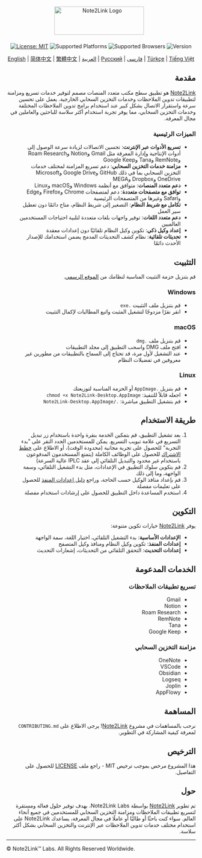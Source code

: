 <div align="center">

<div style="display: flex; justify-content: center; align-items: center; margin-top: 20px; margin-bottom: 10px;">
    <div style="padding: 0.5rem; display: inline-flex; align-items: center;">
        <img src="https://cdn.jsdelivr.net/gh/Note2Link/Note2Link@main/assets/images/logo_gray.png" width="238" height="75" style="margin-right: 10px;" alt="Note2Link Logo">
    </div>
</div>

<p>
    <a href="https://opensource.org/licenses/MIT"><img src="https://img.shields.io/badge/License-MIT-red.svg" alt="License: MIT"></a>
    <img src="https://img.shields.io/badge/Platform-Windows%20|%20macOS%20|%20Linux-blue?style=flat-square" alt="Supported Platforms">
    <img src="https://img.shields.io/badge/Browser-Chrome%20|%20Firefox%20|%20Edge%20|%20Safari-orange?style=flat-square" alt="Supported Browsers">
    <img src="https://img.shields.io/badge/Version-5.0.1-green" alt="Version">
</p>

</div>

<div align="center">
  <a href="README_en-US.md">English</a> |
  <a href="README.md">简体中文</a> |
  <a href="README_zh-TW.md">繁體中文</a> |
  <a href="README_ar.md">العربية</a> |
  <a href="README_ru.md">Русский</a> |
  <a href="README_fa.md">فارسی</a> |
  <a href="README_tr.md">Türkçe</a> |
  <a href="README_vi.md">Tiếng Việt</a>
</div>

<div dir="rtl">

## مقدمة

[Note2Link](https://note2link.com) هو تطبيق سطح مكتب متعدد المنصات مصمم لتوفير خدمات تسريع ومزامنة لتطبيقات تدوين الملاحظات وخدمات التخزين السحابي الخارجية. يعمل على تحسين سرعة واستقرار الاتصال بشكل كبير عند استخدام برامج تدوين الملاحظات المختلفة وخدمات التخزين السحابي، مما يوفر تجربة استخدام أكثر سلاسة للباحثين والعاملين في مجال المعرفة.

### الميزات الرئيسية

- **تسريع الأدوات عبر الإنترنت**: تحسين الاتصالات لزيادة سرعة الوصول إلى أدوات الإنتاجية وإدارة المعرفة مثل Gmail وNotion وRoam Research وRemNote وTana وGoogle Keep
- **مزامنة خدمات التخزين السحابي**: دعم تسريع المزامنة لمختلف خدمات التخزين السحابي بما في ذلك GitHub وGoogle Drive وMicrosoft OneDrive وDropbox وMEGA
- **دعم متعدد المنصات**: متوافق مع أنظمة Windows وmacOS وLinux
- **توافق مع متصفحات متعددة**: دعم لمتصفحات Chrome وFirefox وEdge وSafari وغيرها من المتصفحات الرئيسية
- **تكامل مع شريط النظام**: التصغير إلى شريط النظام، متاح دائمًا دون تعطيل سير العمل
- **دعم متعدد اللغات**: توفير واجهات بلغات متعددة لتلبية احتياجات المستخدمين العالميين
- **إعداد وكيل ذكي**: تكوين وكيل النظام تلقائيًا دون إعدادات معقدة
- **تحديثات تلقائية**: نظام كشف التحديثات المدمج يضمن استخدامك للإصدار الأحدث دائمًا

## التثبيت

قم بتنزيل حزمة التثبيت المناسبة لنظامك من [الموقع الرسمي](https://note2link.com).

### Windows

- قم بتنزيل ملف التثبيت `.exe`
- انقر نقرًا مزدوجًا لتشغيل المثبت واتبع المطالبات لإكمال التثبيت

### macOS

- قم بتنزيل ملف `.dmg`
- افتح ملف DMG واسحب التطبيق إلى مجلد التطبيقات
- عند التشغيل لأول مرة، قد تحتاج إلى السماح بالتطبيقات من مطورين غير معروفين في تفضيلات النظام

### Linux

- قم بتنزيل `.AppImage` أو الحزمة المناسبة لتوزيعتك
- اجعله قابلاً للتنفيذ: `chmod +x Note2Link-Desktop.AppImage`
- قم بتشغيل التطبيق مباشرة: `./Note2Link-Desktop.AppImage`

## طريقة الاستخدام

1. بعد تشغيل التطبيق، قم بتمكين الخدمة بنقرة واحدة باستخدام زر تبديل التسريع في علامة تبويب التسريع. يمكن للمستخدمين الجدد النقر على "بدء التجربة" للحصول على تجربة مجانية (محدودة الوقت)، أو الاطلاع على [خطط الاشتراك](https://note2link.com/ar/index#pricing) للحصول على الوظائف الكاملة (يتمتع المستخدمون المدفوعون باستخدام غير محدود والتبديل التلقائي إلى عقد IPLC عالية السرعة)
2. قم بتكوين سلوك التطبيق في الإعدادات، مثل بدء التشغيل التلقائي، وسمة الواجهة، وما إلى ذلك
3. قم بإعداد منافذ الوكيل حسب الحاجة، وراجع [دليل إعدادات المنفذ](https://github.com/Note2Link/Note2Link/blob/main/port_setting_ar.md) للحصول على تعليمات مفصلة
4. استخدم المساعدة داخل التطبيق للحصول على إرشادات استخدام مفصلة

## التكوين

يوفر [Note2Link](https://note2link.com) خيارات تكوين متنوعة:

- **الإعدادات الأساسية**: بدء التشغيل التلقائي، اختيار اللغة، سمة الواجهة
- **إعدادات المنفذ**: تكوين وكيل النظام ومنافذ وكيل المتصفح
- **إعدادات التحديث**: التحقق التلقائي من التحديثات، إشعارات التحديث

## الخدمات المدعومة

### تسريع تطبيقات الملاحظات
- Gmail
- Notion
- Roam Research
- RemNote
- Tana
- Google Keep

### مزامنة التخزين السحابي
- OneNote
- VSCode
- Obsidian
- Logseq
- Joplin
- AppFlowy

## المساهمة

نرحب بالمساهمات في مشروع [Note2Link](https://note2link.com)! يرجى الاطلاع على `CONTRIBUTING.md` لمعرفة كيفية المشاركة في التطوير.

## الترخيص

هذا المشروع مرخص بموجب ترخيص MIT - راجع ملف [LICENSE](LICENSE) للحصول على التفاصيل.

## حول

تم تطوير [Note2Link](https://note2link.com) بواسطة Note2Link Labs، بهدف توفير حلول فعالة ومستقرة لتسريع تطبيقات الملاحظات ومزامنة التخزين السحابي للمستخدمين في جميع أنحاء العالم. سواء كنت باحثًا أو طالبًا أو عاملًا في مجال المعرفة، يساعدك Note2Link على استخدام مختلف خدمات تدوين الملاحظات عبر الإنترنت والتخزين السحابي بشكل أكثر سلاسة.

</div>

---

© Note2Link™ Labs. All Rights Reserved Worldwide.
